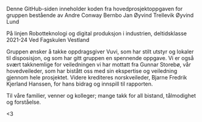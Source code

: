 Denne GitHub-siden inneholder koden fra hovedprosjektoppgaven for gruppen bestående av
Andre Conway Bernbo
Jan Øyvind Trellevik
Øyvind Lund

På linjen
Robotteknologi og digital produksjon i industrien, deltidsklasse 2021-24
Ved
Fagskulen Vestland

Gruppen ønsker å takke oppdragsgiver Vuvi, som har stilt utstyr og lokaler til disposisjon,
og som har gitt gruppen en spennende oppgave. Vi er også svært takknemlige for veiledningen
vi har mottatt fra Gunnar Storebø, vår hovedveileder, som har bistått oss med sin ekspertise
og veiledning gjennom hele prosjektet. Videre krediteres norskveileder,
Bjarne Fredrik Kjerland Hanssen, for hans bidrag og innspill til rapporten. 

Til våre familier, venner og kolleger; mange takk for all bistand, tålmodighet og forståelse.

<3
